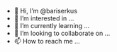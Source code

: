 - 👋 Hi, I’m @bariserkus
- 👀 I’m interested in ...
- 🌱 I’m currently learning ...
- 💞️ I’m looking to collaborate on ...
- 📫 How to reach me ...

<!---
bariserkus/bariserkus is a ✨ special ✨ repository because its `README.md` (this file) appears on your GitHub profile.
You can click the Preview link to take a look at your changes.
--->
